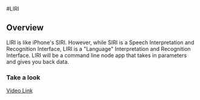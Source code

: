 #LIRI

## Overview

LIRI is like iPhone's SIRI. However, while SIRI is a Speech Interpretation and Recognition Interface, 
LIRI is a "Language" Interpretation and Recognition Interface. 
LIRI will be a command line node app that takes in parameters and gives you back data.


### Take a look

[Video Link](https://drive.google.com/file/d/1J7f9-xgckRSCOWJ6wfc7D8__Xfu8X2T0/view?usp=sharing)